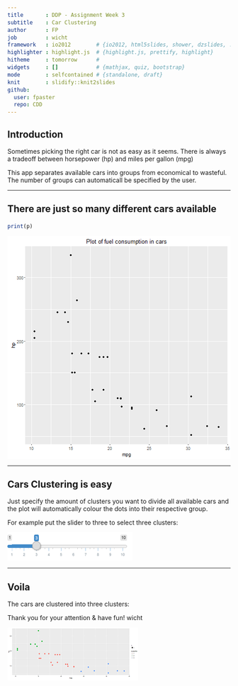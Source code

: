 ```yaml
---
title       : DDP - Assignment Week 3
subtitle    : Car Clustering
author      : FP
job         : wicht
framework   : io2012        # {io2012, html5slides, shower, dzslides, ...}
highlighter : highlight.js  # {highlight.js, prettify, highlight}
hitheme     : tomorrow      # 
widgets     : []            # {mathjax, quiz, bootstrap}
mode        : selfcontained # {standalone, draft}
knit        : slidify::knit2slides
github:
  user: fpaster
  repo: CDD
---
```


## Introduction

Sometimes picking the right car is not as easy as it seems. There is always a tradeoff between horsepower (hp) and miles per gallon (mpg)

This app separates available cars into groups from economical to wasteful. The number of groups can automaticall be specified by the user.

---

## There are just so many different cars available



```r
print(p)
```

<img src="figure/unnamed-chunk-2-1.png" title="plot of chunk unnamed-chunk-2" alt="plot of chunk unnamed-chunk-2" style="display: block; margin: auto;" />

---
    
## Cars Clustering is easy

Just specify the amount of clusters you want to divide all available cars and the plot will automatically colour the dots into their respective group.

For example put the slider to three to select three clusters:

![](slider_example.png)

---

## Voila

The cars are clustered into three clusters:

Thank you for your attention & have fun!
wicht

![](selection_example3.png)


